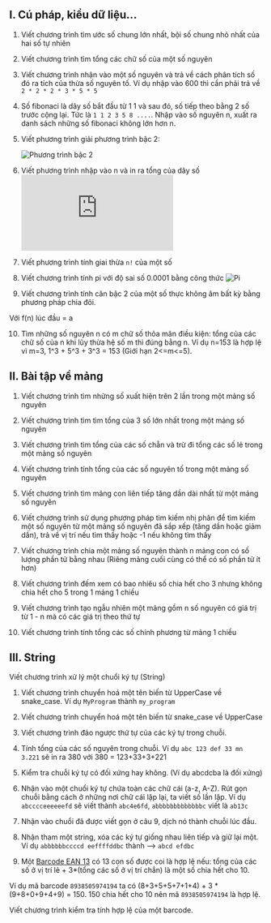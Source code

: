## I. Cú pháp, kiểu dữ liệu...

1. Viết chương trình tìm ước số chung lớn nhất, bội số chung nhỏ nhất của hai số tự nhiên

2. Viết chương trình tìm tổng các chữ số của một số nguyên

3. Viết chương trình nhận vào một số nguyên và trả về cách phân tích số đó ra tích của thừa số nguyên tố. Ví dụ nhập vào 600 thì cần phải trả về `2 * 2 * 2 * 3 * 5 * 5`

4. Số fibonaci là dãy số bắt đầu từ 1 1 và sau đó, số tiếp theo bằng 2 số trước cộng lại. Tức là `1 1 2 3 5 8 ....`. Nhập vào số nguyên n, xuất ra danh sách những số fibonaci không lớn hơn n.

5. Viết phương trình giải phương trình bậc 2: 

    ![Phương trình bậc 2](https://latex.codecogs.com/gif.latex?ax^{2}&plus;bx&plus;c=0)

6. Viết phương trình nhập vào n và in ra tổng của dãy số
    ![Dãy số](https://latex.codecogs.com/gif.latex?1*2&plus;2*3&plus;3*4&plus;...&plus;n(n&plus;1))

7. Viết phương trình tính giai thừa `n!` của một số

8. Viết chương trình tính pi với độ sai số 0.0001 bằng công thức
    ![Pi](https://wikimedia.org/api/rest_v1/media/math/render/svg/e9e3959cd2d0ec735e7a6a1917df784842b76706)

9. Viết chương trình tính căn bậc 2 của một số thực không âm bất kỳ bằng phương pháp chia đôi.

Với f(n) lúc đầu = a

10. Tìm những số nguyên n có m chữ số thỏa mãn điều kiện: tổng của các chữ số của n khi lũy thừa hệ số m thì đúng bằng n. Ví dụ n=153 là hợp lệ vì m=3, 1^3 + 5^3 + 3^3 = 153 (Giới hạn 2<=m<=5).

## II. Bài tập về mảng

1. Viết chương trình tìm những số xuất hiện trên 2 lần trong một mảng số nguyên

2. Viết chương trình tìm tìm tổng của 3 số lớn nhất trong một mảng số nguyên

3. Viết chương trình tìm tổng của các số chẵn và trừ đi tổng các số lẻ trong một mảng số nguyên

4. Viết chương trình tính tổng của các số nguyên tố trong một mảng số nguyên

5. Viết chương trình tìm mãng con liên tiếp tăng dần dài nhất từ một mảng số nguyên

6. Viết chương trình sử dụng phương pháp tìm kiếm nhị phân để tìm kiếm một số nguyên từ một mảng số nguyên đã sắp xếp (tăng dần hoặc giảm dần), trả về vị trí nếu tìm thấy hoặc -1 nếu không tìm thấy

7. Viết chương trình chia một mảng số nguyên thành n mảng con có số lượng phần tử bằng nhau (Riêng mảng cuối cùng có thể có số phần tử ít hơn)

8. Viết chương trình đếm xem có bao nhiêu số chia hết cho 3 nhưng không chia hết cho 5 trong 1 mảng 1 chiều

9. Viết chương trình tạo ngẫu nhiên một mảng gồm n số nguyên có giá trị từ 1 - n mà có các giá trị theo thứ tự 

10. Viết chương trình tính tổng các số chính phương từ mảng 1 chiều

## III. String


Viết chương trình xử lý một chuổi ký tự (String)

1. Viết chương trình chuyển hoá một tên biến từ UpperCase về snake_case. Ví dụ `MyProgram` thành `my_program`

2. Viết chương trình chuyển hoá một tên biến từ snake_case về UpperCase

3. Viết chương trình đảo ngược thứ tự của các ký tự trong chuỗi.

4. Tính tổng của các số nguyên trong chuỗi. Ví dụ `abc 123 def 33 mn 3.221` sẽ in ra 380 với 380 = 123+33+3+221

5. Kiểm tra chuỗi ký tự có đối xứng hay không. (Ví dụ abcdcba là đối xứng)

6. Nhận vào một chuổi ký tự chứa toàn các chữ cái (a-z, A-Z). Rút gọn chuỗi bằng cách ở những nơi chữ cái lặp lại, ta viết số lần lặp. Ví dụ `abcccceeeeeefd` sẽ viết thành `abc4e6fd`, `abbbbbbbbbbbbbc` viết là `ab13c`

7. Nhận vào chuổi đã được viết gọn ở câu 9, dịch nó thành chuỗi lúc đầu.

8. Nhận tham một string, xóa các ký tự giống nhau liên tiếp và giữ lại một. 
    Ví dụ `abbbbbbccccd eeffffddbc` thành --> `abcd efdbc`

9. Một [Barcode EAN 13](https://vi.wikipedia.org/wiki/EAN-13) có 13 con số được coi là hợp lệ nếu: tổng của các số ở vị trí lẻ + 3*(tổng các số ở vị trí chẳn) là một số chia hết cho 10.

Ví dụ mã barcode `8938505974194` ta có (8+3+5+5+7+1+4) + 3 * (9+8+0+9+4+9) = 150. 150 chia hết cho 10 nên mã `8938505974194` là hợp lệ.

Viết chương trình kiểm tra tính hợp lệ của một barcode.

